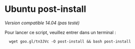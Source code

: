 Ubuntu post-install
===

*Version compatible 14.04 (pas testé)*

Pour lancer ce script, veuillez entrer dans un terminal : 

      wget goo.gl/tn3JVc -O post-install && bash post-install
